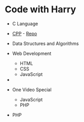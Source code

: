 # Code with Harry

- C Language
- [CPP](https://www.youtube.com/playlist?list=PLu0W_9lII9agpFUAlPFe_VNSlXW5uE0YL) - [Repo](https://github.com/ManthanUgemuge/Code-with-Harry/tree/main/CPP)
- Data Structures and Algorithms

- Web Development
  - HTML
  - CSS
  - JavaScript 
- 
- One Video Special
  - JavaScript
  - PHP
- PHP


